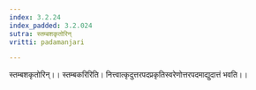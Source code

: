 ```yaml
---
index: 3.2.24
index_padded: 3.2.024
sutra: स्तम्बशकृतोरिन्
vritti: padamanjari

---
```

स्तम्बशकृतोरिन्।। स्तम्बकरिरिति। नित्त्वात्कृदुत्तरपदप्रकृतिस्वरेणोत्तरपदमाद्युदात्तं भवति।।